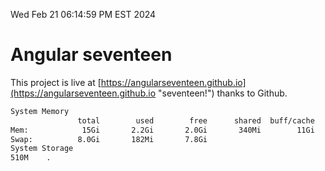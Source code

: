 Wed Feb 21 06:14:59 PM EST 2024

# Angular seventeen


This project is live at [https://angularseventeen.github.io](https://angularseventeen.github.io "seventeen!") thanks to Github.

```bash
System Memory
               total        used        free      shared  buff/cache   available
Mem:            15Gi       2.2Gi       2.0Gi       340Mi        11Gi        13Gi
Swap:          8.0Gi       182Mi       7.8Gi
System Storage
510M	.
